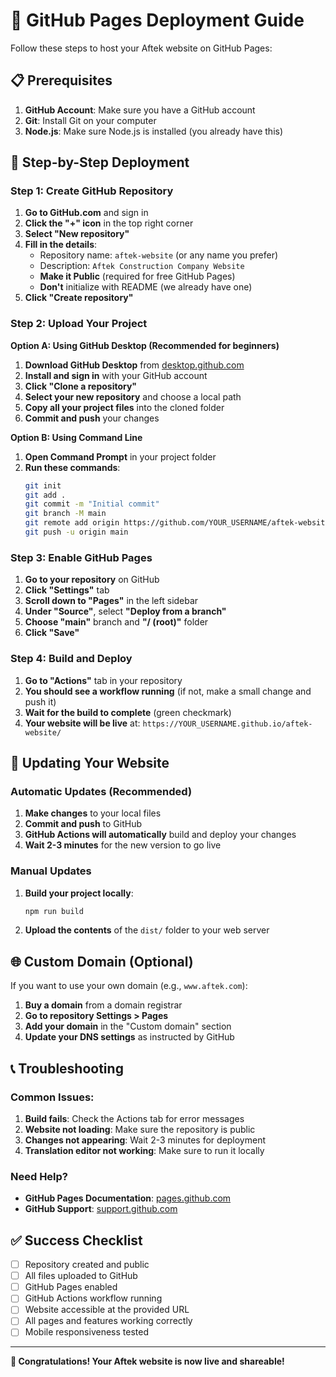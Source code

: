 # 🚀 GitHub Pages Deployment Guide

Follow these steps to host your Aftek website on GitHub Pages:

## 📋 Prerequisites

1. **GitHub Account**: Make sure you have a GitHub account
2. **Git**: Install Git on your computer
3. **Node.js**: Make sure Node.js is installed (you already have this)

## 🔧 Step-by-Step Deployment

### Step 1: Create GitHub Repository

1. **Go to GitHub.com** and sign in
2. **Click the "+" icon** in the top right corner
3. **Select "New repository"**
4. **Fill in the details**:
   - Repository name: `aftek-website` (or any name you prefer)
   - Description: `Aftek Construction Company Website`
   - **Make it Public** (required for free GitHub Pages)
   - **Don't** initialize with README (we already have one)
5. **Click "Create repository"**

### Step 2: Upload Your Project

**Option A: Using GitHub Desktop (Recommended for beginners)**

1. **Download GitHub Desktop** from [desktop.github.com](https://desktop.github.com/)
2. **Install and sign in** with your GitHub account
3. **Click "Clone a repository"**
4. **Select your new repository** and choose a local path
5. **Copy all your project files** into the cloned folder
6. **Commit and push** your changes

**Option B: Using Command Line**

1. **Open Command Prompt** in your project folder
2. **Run these commands**:
   ```bash
   git init
   git add .
   git commit -m "Initial commit"
   git branch -M main
   git remote add origin https://github.com/YOUR_USERNAME/aftek-website.git
   git push -u origin main
   ```

### Step 3: Enable GitHub Pages

1. **Go to your repository** on GitHub
2. **Click "Settings"** tab
3. **Scroll down to "Pages"** in the left sidebar
4. **Under "Source"**, select **"Deploy from a branch"**
5. **Choose "main"** branch and **"/ (root)"** folder
6. **Click "Save"**

### Step 4: Build and Deploy

1. **Go to "Actions"** tab in your repository
2. **You should see a workflow running** (if not, make a small change and push it)
3. **Wait for the build to complete** (green checkmark)
4. **Your website will be live** at: `https://YOUR_USERNAME.github.io/aftek-website/`

## 🔄 Updating Your Website

### Automatic Updates (Recommended)

1. **Make changes** to your local files
2. **Commit and push** to GitHub
3. **GitHub Actions will automatically** build and deploy your changes
4. **Wait 2-3 minutes** for the new version to go live

### Manual Updates

1. **Build your project locally**:
   ```bash
   npm run build
   ```
2. **Upload the contents** of the `dist/` folder to your web server

## 🌐 Custom Domain (Optional)

If you want to use your own domain (e.g., `www.aftek.com`):

1. **Buy a domain** from a domain registrar
2. **Go to repository Settings > Pages**
3. **Add your domain** in the "Custom domain" section
4. **Update your DNS settings** as instructed by GitHub

## 📞 Troubleshooting

### Common Issues:

1. **Build fails**: Check the Actions tab for error messages
2. **Website not loading**: Make sure the repository is public
3. **Changes not appearing**: Wait 2-3 minutes for deployment
4. **Translation editor not working**: Make sure to run it locally

### Need Help?

- **GitHub Pages Documentation**: [pages.github.com](https://pages.github.com/)
- **GitHub Support**: [support.github.com](https://support.github.com/)

## ✅ Success Checklist

- [ ] Repository created and public
- [ ] All files uploaded to GitHub
- [ ] GitHub Pages enabled
- [ ] GitHub Actions workflow running
- [ ] Website accessible at the provided URL
- [ ] All pages and features working correctly
- [ ] Mobile responsiveness tested

---

**🎉 Congratulations! Your Aftek website is now live and shareable!** 
